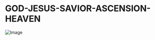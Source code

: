 # GOD-JESUS-SAVIOR-ASCENSION-HEAVEN

![Image](https://github.com/user-attachments/assets/aff44bbe-cc36-4c3d-b9e4-fb9ffb88f688)
